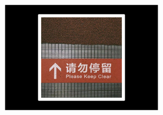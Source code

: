 
<!-- [![shuaiqiang.wang](./assets/image/bg.jpg)](http://shuaiqiang.wang) -->
<div style="padding: 30px; background-color: #000;">
  <a style="display: block;" src="http://shuaiqiang.wang" target="_blank">
    <img src="./assets/image/bg.jpg" style="display: block; width: 60%; margin: 0 auto; padding: 10px; border: 1px solid #666; border-radius: 4px; background-color: #fff;">
  </a>
</div>
